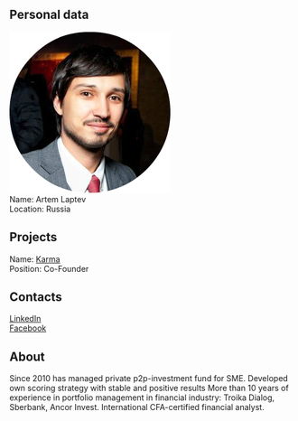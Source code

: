 ## Personal data
![ photo](../people/photo/artem_laptev.png)  
Name: Artem Laptev  
Location: Russia   
## Projects 
Name: [Karma](../projects/karma.md)  
Position: Co-Founder
## Contacts
[LinkedIn](https://www.linkedin.com/in/artem-laptev-86314a50/)  
[Facebook](https://www.facebook.com/tema.laptev)  

## About
Since 2010 has managed private p2p-investment fund for SME. 
Developed own scoring strategy with stable and positive results More than 10 years of experience in portfolio management in financial industry: Troika Dialog, Sberbank, Ancor Invest. International CFA-certified financial analyst. 
